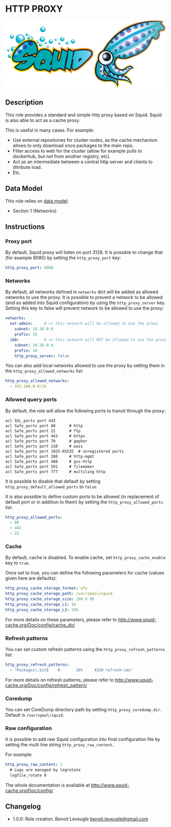# HTTP PROXY

![Squid Logo](squid_logo.png)

## Description

This role provides a standard and simple http proxy based on Squid.
Squid is also able to act as a cache proxy.

This is useful in many cases. For example:

* Use external repositories for cluster nodes, as the cache mechanism allows to only download once packages to the main repo.
* Filter access to web for the cluster (allow for example pulls to dockerhub, but not from another registry, etc).
* Act as an intermediate between a central http server and clients to ditribute load.
* Etc.

## Data Model

This role relies on [data model](https://github.com/bluebanquise/bluebanquise/blob/master/resources/data_model.md):
* Section 1 (Networks)

## Instructions

### Proxy port

By default, Squid proxy will listen on port 3128. It is possible to change that (for example 8080) by setting the `http_proxy_port` key:

```yaml
http_proxy_port: 8080
```

### Networks

By default, all networks defined in `networks` dict will be added as allowed networks to use the proxy.
It is possible to prevent a network to be allowed (and so added into Squid configuration) by using the `http_proxy_server` key.
Setting this key to false will prevent network to be allowed to use the proxy:

```yaml
networks:
  net-admin:     # << this network will be allowed to use the proxy
    subnet: 10.10.0.0
    prefix: 16
  ib0:           # << this network will NOT be allowed to use the proxy
    subnet: 10.20.0.0
    prefix: 16
    http_proxy_server: false
```

You can also add local networks allowed to use the proxy by setting them in the `http_proxy_allowed_networks` list:

```yaml
http_proxy_allowed_networks:
  - 192.168.0.0/16
```

### Allowed query ports

By default, the role will allow the following ports to transit through the proxy:

```
acl SSL_ports port 443
acl Safe_ports port 80		# http
acl Safe_ports port 21		# ftp
acl Safe_ports port 443		# https
acl Safe_ports port 70		# gopher
acl Safe_ports port 210		# wais
acl Safe_ports port 1025-65535	# unregistered ports
acl Safe_ports port 280		# http-mgmt
acl Safe_ports port 488		# gss-http
acl Safe_ports port 591		# filemaker
acl Safe_ports port 777		# multiling http
```

It is possible to disable that default by setting `http_proxy_default_allowed_ports` to `false`.

It is also possible to define custom ports to be allowed (in replacement of default port or in addition to them) by setting the `http_proxy_allowed_ports` list:

```yaml
http_proxy_allowed_ports:
  - 80
  - 443
  - 22
```

### Cache

By default, cache is disabled. To enable cache, set `http_proxy_cache_enable` key to `true`.

Once set to true, you can define the following parameters for cache (values given here are defaults):

```yaml
http_proxy_cache_storage_format: ufs
http_proxy_cache_storage_path: /var/spool/squid
http_proxy_cache_storage_size: 100 # MB
http_proxy_cache_storage_L1: 16
http_proxy_cache_storage_L2: 256
```

For more details on these parameters, please refer to http://www.squid-cache.org/Doc/config/cache_dir/

### Refresh patterns

You can set custom refresh patterns using the `http_proxy_refresh_patterns` list:

```yaml
http_proxy_refresh_patterns:
  - "Packages\.bz2$    0       20%     4320 refresh-ims"
```

For more details on refresh patterns, please refer to http://www.squid-cache.org/Doc/config/refresh_pattern/

### Coredump

You can set CoreDump directory path by setting `http_proxy_coredump_dir`. Default is `/var/spool/squid`.

### Raw configuration

It is possible to add raw Squid configuration into final configuration file by setting the multi line string `http_proxy_raw_content`.

For example:

```yaml
http_proxy_raw_content: |
  # Logs are managed by logrotate
  logfile_rotate 0
```

The whole documentation is available at http://www.squid-cache.org/Doc/config/

## Changelog

* 1.0.0: Role creation. Benoit Leveugle <benoit.leveugle@gmail.com>
